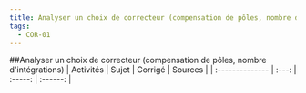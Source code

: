 ```yaml
---
title: Analyser un choix de correcteur (compensation de pôles, nombre d'intégrations) 
tags:
  - COR-01
---
```

[comment]: <> (Généré automatiquement par make_all_activites.py, creation_fichiers_activites)

##Analyser un choix de correcteur (compensation de pôles, nombre d'intégrations) 
| Activités | Sujet | Corrigé | Sources  | 
| :-------------- | :---: | :-----: | :------: | 

